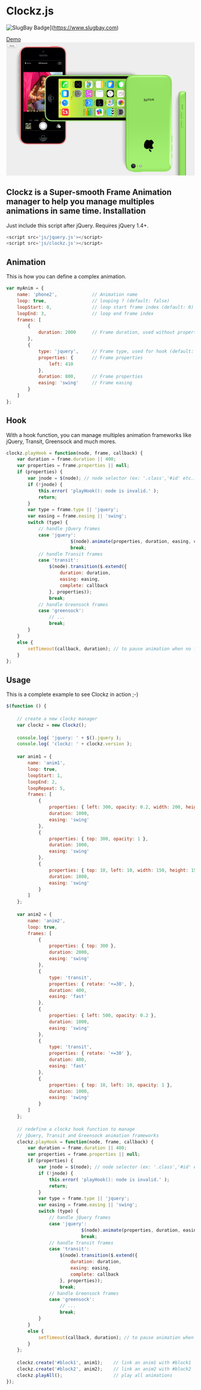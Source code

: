 # Clockz.js
![SlugBay Badge](https://www.slugbay.com/pictures/badges/slugbay-simple.svg)](https://www.slugbay.com)

<a href="http://oOthkOo.github.io/clockz.js" target="_blank">Demo</a>
![Screenshot](https://raw.githubusercontent.com/oOthkOo/clockz.js/master/screenshots/clockz-001.png)

Clockz is a Super-smooth Frame Animation manager to help you manage multiples animations in same time.
Installation
-----
Just include this script after jQuery. Requires jQuery 1.4+.

```javascript
<script src='js/jquery.js'></script>
<script src='js/clockz.js'></script>
```
Animation
-----
This is how you can define a complex animation.

```javascript
var myAnim = {
	name: 'phone2',				// Animation name
	loop: true,					// looping ? (default: false)
	loopStart: 0,				// loop start frame index (default: 0)
	loopEnd: 3,					// loop end frame index
	frames: [
		{
			duration: 2000		// Frame duration, used without properties to pause
		},
		{
			type: 'jquery',		// Frame type, used for hook (default: jquery)
			properties: {		// Frame properties
				left: 410
			},
			duration: 800,		// Frame properties
			easing: 'swing'		// Frame easing
		}
	]					
};
```
Hook
-----
With a hook function, you can manage multiples animation frameworks like jQuery, Transit, Greensock and much mores.

```javascript
clockz.playHook = function(node, frame, callback) {
	var duration = frame.duration || 400;
	var properties = frame.properties || null;			
	if (properties) {
		var jnode = $(node); // node selector (ex: '.class','#id' etc..)
		if (!jnode) {
			this.error( 'playHook(): node is invalid.' );
			return;					
		}
		var type = frame.type || 'jquery';
		var easing = frame.easing || 'swing';				
		switch (type) {
			// handle jQuery frames
			case 'jquery':
	                	$(node).animate(properties, duration, easing, callback);
	                	break;
			// handle Transit frames
			case 'transit':
				$(node).transition($.extend({
					duration: duration,
					easing: easing,
					complete: callback
				}, properties));
				break;
			// handle Greensock frames
			case 'greensock':
				// ...
				break;
		}
	}
	else {
		setTimeout(callback, duration); // to pause animation when no frame properties found
	}               
};
```
Usage
-----
This is a complete example to see Clockz in action ;-)

```javascript
$(function () {

	// create a new clockz manager
	var clockz = new Clockz();

	console.log( 'jquery: ' + $().jquery );
	console.log( 'clockz: ' + clockz.version );

	var anim1 = {
		name: 'anim1',
		loop: true,
		loopStart: 1,
		loopEnd: 2,
		loopRepeat: 5,
		frames: [
			{
				properties: { left: 300, opacity: 0.2, width: 200, height: 200 },
				duration: 1000,
				easing: 'swing'
			},
			{
				properties: { top: 300,	opacity: 1 },
				duration: 1000,
				easing: 'swing'
			},
			{
				properties: { top: 10, left: 10, width: 150, height: 150 },
				duration: 1000,
				easing: 'swing'
			}
		]					
	};

	var anim2 = {
		name: 'anim2',
		loop: true,
		frames: [
			{
				properties: { top: 300 },
				duration: 2000,
				easing: 'swing'
			},
			{
				type: 'transit',
				properties: { rotate: '+=30', },
				duration: 400,
				easing: 'fast'
			},
			{
				properties: { left: 500, opacity: 0.2 },
				duration: 1000,
				easing: 'swing'
			},
			{
				type: 'transit',
				properties: { rotate: '+=30' },
				duration: 400,
				easing: 'fast'
			},
			{
				properties: { top: 10, left: 10, opacity: 1 },
				duration: 1000,
				easing: 'swing'
			}
		]					
	};

	// redefine a clockz hook function to manage
	// jQuery, Transit and Greensock animation frameworks				
	clockz.playHook = function(node, frame, callback) {
		var duration = frame.duration || 400;
		var properties = frame.properties || null;			
		if (properties) {
			var jnode = $(node); // node selector (ex: '.class','#id' etc..)
			if (!jnode) {
				this.error( 'playHook(): node is invalid.' );
				return;					
			}
			var type = frame.type || 'jquery';
			var easing = frame.easing || 'swing';				
			switch (type) {
				// handle jQuery frames
				case 'jquery':
		                	$(node).animate(properties, duration, easing, callback);
		                	break;
				// handle Transit frames
				case 'transit':
					$(node).transition($.extend({
						duration: duration,
						easing: easing,
						complete: callback
					}, properties));
					break;
				// handle Greensock frames
				case 'greensock':
					// ...
					break;
			}
		}
		else {
			setTimeout(callback, duration); // to pause animation when no frame properties found
		}               
	};

	clockz.create('#block1', anim1);	// link an anim1 with #block1
	clockz.create('#block2', anim2);	// link an anim2 with #block2
	clockz.playAll();					// play all animations
});
```
